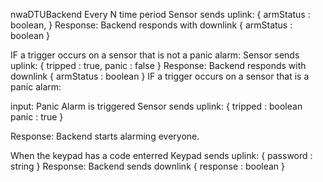 nwaDTUBackend
Every N time period
Sensor sends uplink:
{
	armStatus : boolean,
}
Response:
Backend responds with downlink
{
	armStatus : boolean
}

IF a trigger occurs on a sensor that is not a panic alarm:
Sensor sends uplink:
{
	tripped : true,
	panic : false
}
Response:
Backend responds with downlink
{
	armStatus : boolean
}
IF a trigger occurs on a sensor that is  a panic alarm:

input: Panic Alarm is triggered
Sensor sends uplink:
{
	tripped	  : boolean
	panic : true
}

Response:
Backend starts alarming everyone.



When the keypad has a code enterred
Keypad sends uplink:
{
	password : string
}
Response:
Backend sends downlink
{
	response : boolean
}
